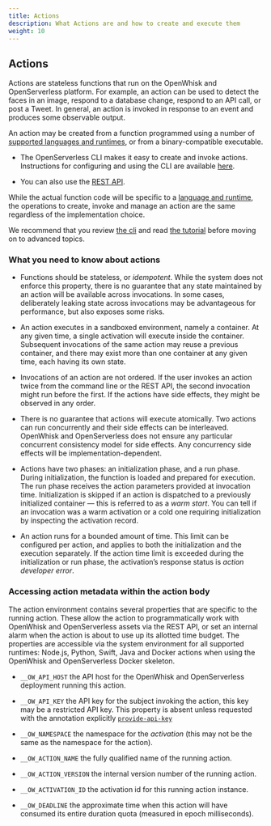 ```yaml
---
title: Actions
description: What Actions are and how to create and execute them
weight: 10
---
```

## Actions

Actions are stateless functions that run on the OpenWhisk and
OpenServerless platform. For example, an action can be used to detect
the faces in an image, respond to a database change, respond to an API
call, or post a Tweet. In general, an action is invoked in response to
an event and produces some observable output.

An action may be created from a function programmed using a number of
[supported languages and
runtimes](/docs/reference/index-runtimes), or from a
binary-compatible executable.

- The OpenServerless CLI makes it easy to create and invoke actions.
    Instructions for configuring and using the CLI are available
    [here](/docs/cli/).

- You can also use the [REST
    API](/docs/reference/rest_api/).

While the actual function code will be specific to a [language and
runtime](/docs/reference/index-runtimes/), the operations to
create, invoke and manage an action are the same regardless of the
implementation choice.

We recommend that you review [the cli](#../../cli/index.adoc) and read
[the tutorial](#../../tutorial/index.adoc) before moving on to advanced
topics.

### What you need to know about actions

- Functions should be stateless, or *idempotent*. While the system
    does not enforce this property, there is no guarantee that any state
    maintained by an action will be available across invocations. In
    some cases, deliberately leaking state across invocations may be
    advantageous for performance, but also exposes some risks.

- An action executes in a sandboxed environment, namely a container.
    At any given time, a single activation will execute inside the
    container. Subsequent invocations of the same action may reuse a
    previous container, and there may exist more than one container at
    any given time, each having its own state.

- Invocations of an action are not ordered. If the user invokes an
    action twice from the command line or the REST API, the second
    invocation might run before the first. If the actions have side
    effects, they might be observed in any order.

- There is no guarantee that actions will execute atomically. Two
    actions can run concurrently and their side effects can be
    interleaved. OpenWhisk and OpenServerless does not ensure any
    particular concurrent consistency model for side effects. Any
    concurrency side effects will be implementation-dependent.

- Actions have two phases: an initialization phase, and a run phase.
    During initialization, the function is loaded and prepared for
    execution. The run phase receives the action parameters provided at
    invocation time. Initialization is skipped if an action is
    dispatched to a previously initialized container — this is referred
    to as a *warm start*. You can tell if an invocation was a warm
    activation or a cold one requiring initialization by inspecting the
    activation record.

- An action runs for a bounded amount of time. This limit can be
    configured per action, and applies to both the initialization and
    the execution separately. If the action time limit is exceeded
    during the initialization or run phase, the activation’s response
    status is *action developer error*.

### Accessing action metadata within the action body

The action environment contains several properties that are specific to
the running action. These allow the action to programmatically work with
OpenWhisk and OpenServerless assets via the REST API, or set an internal
alarm when the action is about to use up its allotted time budget. The
properties are accessible via the system environment for all supported
runtimes: Node.js, Python, Swift, Java and Docker actions when using the
OpenWhisk and OpenServerless Docker skeleton.

- `__OW_API_HOST` the API host for the OpenWhisk and OpenServerless
    deployment running this action.

- `__OW_API_KEY` the API key for the subject invoking the action, this
    key may be a restricted API key. This property is absent unless
    requested with the annotation explicitly
    [`provide-api-key`](#../../reference/annotations/index.adoc#annotations-for-all-actions)

- `__OW_NAMESPACE` the namespace for the *activation* (this may not be
    the same as the namespace for the action).

- `__OW_ACTION_NAME` the fully qualified name of the running action.

- `__OW_ACTION_VERSION` the internal version number of the running
    action.

- `__OW_ACTIVATION_ID` the activation id for this running action
    instance.

- `__OW_DEADLINE` the approximate time when this action will have
    consumed its entire duration quota (measured in epoch milliseconds).

